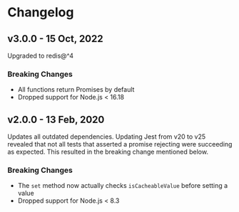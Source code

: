 # Changelog

## v3.0.0 - 15 Oct, 2022

Upgraded to redis@^4

### Breaking Changes

- All functions return Promises by default
- Dropped support for Node.js < 16.18

## v2.0.0 - 13 Feb, 2020

Updates all outdated dependencies. Updating Jest from v20 to v25 revealed that not all tests that asserted a promise rejecting were succeeding as expected. This resulted in the breaking change mentioned below.

### Breaking Changes

- The `set` method now actually checks `isCacheableValue` before setting a value
- Dropped support for Node.js < 8.3
